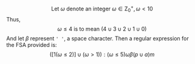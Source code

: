 $$
\text{Let } \omega \text{ denote an integer } \omega \in \boldsymbol{\text{Z}}^+_0, \omega < 10
$$
Thus,
$$
\omega \le 4 \text{ is to mean } (4 \cup 3 \cup 2 \cup 1 \cup 0)
$$
And let $\beta$ represent `' '`, a space character. Then a regular expression for the FSA provided is:
$$
([1 (\omega \le 2)] \cup (\omega >1)):(\omega \le 5)\omega\beta(p \cup a)m
$$
